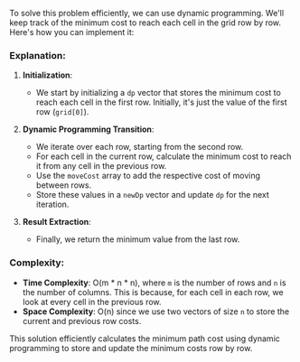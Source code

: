 To solve this problem efficiently, we can use dynamic programming. We'll keep track of the minimum cost to reach each cell in the grid row by row. Here's how you can implement it:

### Explanation:

1. **Initialization**:  
   - We start by initializing a `dp` vector that stores the minimum cost to reach each cell in the first row. Initially, it's just the value of the first row (`grid[0]`).

2. **Dynamic Programming Transition**:  
   - We iterate over each row, starting from the second row.
   - For each cell in the current row, calculate the minimum cost to reach it from any cell in the previous row.
   - Use the `moveCost` array to add the respective cost of moving between rows.
   - Store these values in a `newDp` vector and update `dp` for the next iteration.

3. **Result Extraction**:  
   - Finally, we return the minimum value from the last row.

### Complexity:
- **Time Complexity**: O(m * n * n), where `m` is the number of rows and `n` is the number of columns. This is because, for each cell in each row, we look at every cell in the previous row.
- **Space Complexity**: O(n) since we use two vectors of size `n` to store the current and previous row costs. 

This solution efficiently calculates the minimum path cost using dynamic programming to store and update the minimum costs row by row.